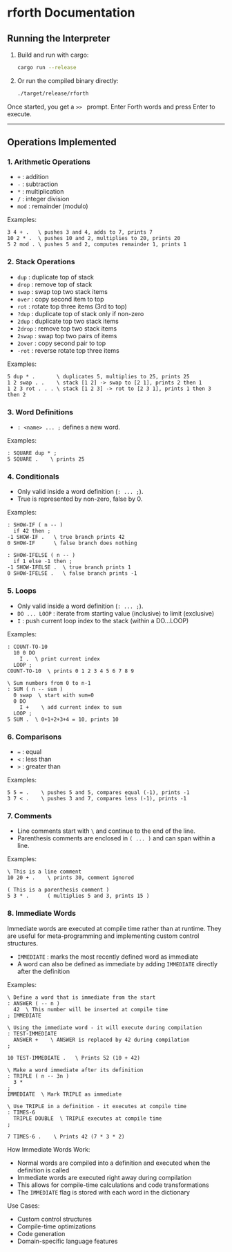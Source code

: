 # rforth Documentation

## Running the Interpreter

1. Build and run with cargo:

   ```bash
   cargo run --release
   ```

2. Or run the compiled binary directly:

   ```bash
   ./target/release/rforth
   ```

Once started, you get a `>> ` prompt. Enter Forth words and press Enter to execute.

---

## Operations Implemented

### 1. Arithmetic Operations

- `+` : addition
- `-` : subtraction
- `*` : multiplication
- `/` : integer division
- `mod` : remainder (modulo)

Examples:

```forth
3 4 + .   \ pushes 3 and 4, adds to 7, prints 7
10 2 * .  \ pushes 10 and 2, multiplies to 20, prints 20
5 2 mod . \ pushes 5 and 2, computes remainder 1, prints 1
```

### 2. Stack Operations

- `dup`  : duplicate top of stack
- `drop` : remove top of stack
- `swap` : swap top two stack items
- `over` : copy second item to top
- `rot`  : rotate top three items (3rd to top)
- `?dup` : duplicate top of stack only if non-zero
- `2dup` : duplicate top two stack items
- `2drop` : remove top two stack items
- `2swap` : swap top two pairs of items
- `2over` : copy second pair to top
- `-rot`  : reverse rotate top three items

Examples:

```forth
5 dup * .       \ duplicates 5, multiplies to 25, prints 25
1 2 swap . .    \ stack [1 2] -> swap to [2 1], prints 2 then 1
1 2 3 rot . . . \ stack [1 2 3] -> rot to [2 3 1], prints 1 then 3 then 2
```

### 3. Word Definitions

- `: <name> ... ;` defines a new word.

Examples:

```forth
: SQUARE dup * ;
5 SQUARE .    \ prints 25
```

### 4. Conditionals

- Only valid inside a word definition (`: ... ;`).
- True is represented by non-zero, false by 0.

Examples:

```forth
: SHOW-IF ( n -- )
  if 42 then ;
-1 SHOW-IF .   \ true branch prints 42
0 SHOW-IF      \ false branch does nothing
```

```forth
: SHOW-IFELSE ( n -- )
  if 1 else -1 then ;
-1 SHOW-IFELSE .  \ true branch prints 1
0 SHOW-IFELSE .   \ false branch prints -1
```

### 5. Loops

- Only valid inside a word definition (`: ... ;`).
- `DO ... LOOP` : iterate from starting value (inclusive) to limit (exclusive)
- `I` : push current loop index to the stack (within a DO...LOOP)

Examples:

```forth
: COUNT-TO-10
  10 0 DO
    I .  \ print current index
  LOOP ;
COUNT-TO-10  \ prints 0 1 2 3 4 5 6 7 8 9

\ Sum numbers from 0 to n-1
: SUM ( n -- sum )
  0 swap  \ start with sum=0
  0 DO
    I +    \ add current index to sum
  LOOP ;
5 SUM .  \ 0+1+2+3+4 = 10, prints 10
```

### 6. Comparisons

- `=` : equal
- `<` : less than
- `>` : greater than

Examples:

```forth
5 5 = .    \ pushes 5 and 5, compares equal (-1), prints -1
3 7 < .    \ pushes 3 and 7, compares less (-1), prints -1
```

### 7. Comments

- Line comments start with `\` and continue to the end of the line.
- Parenthesis comments are enclosed in `( ... )` and can span within a line.

Examples:
```forth
\ This is a line comment
10 20 + .    \ prints 30, comment ignored

( This is a parenthesis comment )
5 3 * .      ( multiplies 5 and 3, prints 15 )
```

### 8. Immediate Words

Immediate words are executed at compile time rather than at runtime. They are useful for meta-programming and implementing custom control structures.

- `IMMEDIATE` : marks the most recently defined word as immediate
- A word can also be defined as immediate by adding `IMMEDIATE` directly after the definition

Examples:

```forth
\ Define a word that is immediate from the start
: ANSWER ( -- n )
  42  \ This number will be inserted at compile time
; IMMEDIATE

\ Using the immediate word - it will execute during compilation
: TEST-IMMEDIATE
  ANSWER +    \ ANSWER is replaced by 42 during compilation
;

10 TEST-IMMEDIATE .   \ Prints 52 (10 + 42)

\ Make a word immediate after its definition
: TRIPLE ( n -- 3n )
  3 *
;
IMMEDIATE  \ Mark TRIPLE as immediate

\ Use TRIPLE in a definition - it executes at compile time
: TIMES-6
  TRIPLE DOUBLE  \ TRIPLE executes at compile time
;

7 TIMES-6 .    \ Prints 42 (7 * 3 * 2)
```

How Immediate Words Work:
- Normal words are compiled into a definition and executed when the definition is called
- Immediate words are executed right away during compilation
- This allows for compile-time calculations and code transformations
- The `IMMEDIATE` flag is stored with each word in the dictionary

Use Cases:
- Custom control structures
- Compile-time optimizations
- Code generation
- Domain-specific language features
